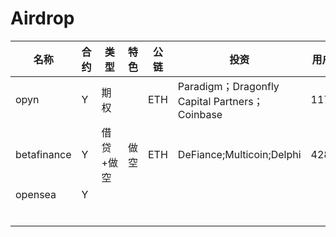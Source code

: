 # Airdrop

| 名称        | 合约 | 类型      | 特色 | 公链 | 投资                                           | 用户量 | 锁仓 | 成本            | 信息更新时间 | 备注              | who                    |
| ----------- | ---- | --------- | ---- | ---- | ---------------------------------------------- | ------ | ---- | --------------- | ------------ | ----------------- | ---------------------- |
| opyn        | Y    | 期权      |      | ETH  | Paradigm；Dragonfly Capital Partners；Coinbase | 11739  | 83M  | 0.015（gas 60） | 21.10.5      | discord说没有空投 | {1-8}.[10u].a.ETH.9.10 |
| betafinance | Y    | 借贷+做空 | 做空 | ETH  | DeFiance;Multicoin;Delphi                      | 4282   | 20M  | 0.015(gas)      | 21.10.5      | 9.29结束快照      | {1,4-8}.a.ETH.9        |
| opensea     | Y    |           |      |      |                                                |        |      |                 |              |                   |                        |
|             |      |           |      |      |                                                |        |      |                 |              |                   |                        |
|             |      |           |      |      |                                                |        |      |                 |              |                   |                        |
|             |      |           |      |      |                                                |        |      |                 |              |                   |                        |
|             |      |           |      |      |                                                |        |      |                 |              |                   |                        |
|             |      |           |      |      |                                                |        |      |                 |              |                   |                        |
|             |      |           |      |      |                                                |        |      |                 |              |                   |                        |

